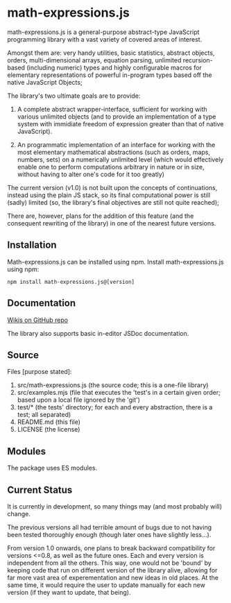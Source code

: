 # math-expressions.js

math-expressions.js is a general-purpose abstract-type JavaScript programming library with a vast variety of covered areas of interest.

Amongst them are: very handy utilities, basic statistics, abstract objects, 
orders, multi-dimensional arrays, equation parsing, unlimited recursion-based (including numeric) types 
and highly configurable macros for elementary representations of powerful in-program 
types based off the native JavaScript Objects;

The library's two ultimate goals are to provide: 

1. A complete abstract wrapper-interface, sufficient for 
working with various unlimited objects (and to provide an 
implementation of a type system with immidiate freedom of 
expression greater than that of native JavaScript). 

2. An programmatic implementation of an interface for working with 
the most elementary mathematical abstractions 
(such as orders, maps, numbers, sets) on a numerically unlimited 
level (which would effectively enable one to perform computations
arbitrary in nature or in size, without having to alter one's 
code for it too greatly)

The current version (v1.0) is not built upon the concepts of 
continuations, instead using the plain JS stack, so its final 
computational power is still (sadly) limited (so, the library's final objectives are still not quite reached); 

There are, however, plans for the addition of this feature (and the consequent rewriting of the library)
in one of the nearest future versions. 

<!-- * About the compatibility changes: -->
<!-- * The compatibility is broken in 3 places: 1. the imports and 2. the default arguments of functions... 3. (sometimes) The precise argument lists and definitions of functions (though, the changes were always only generalizing, expansive and constructive...) -->
<!-- * Also, some elements of the old API change entirely (this touches classes especially much...): certain things change names, disappear or (far more usually) get (immensely) generalized; -->

## Installation

Math-expressions.js can be installed using npm.
Install math-expressions.js using npm:

    npm install math-expressions.js@[version]

## Documentation 

<!-- * Planned: each version has its own documentation... Though stuff >= 0.8 is marked as 'not recommended for use (bugs)' -->
[Wikis on GitHub repo](https://github.com/HGARgG-0710/math-expressions.js/wiki)

The library also supports basic in-editor JSDoc documentation. 

## Source

Files [purpose stated]: 

1. src/math-expressions.js (the source code; this is a one-file library)
2. src/examples.mjs (file that executes the 'test's in a certain given order; based upon a local file ignored by the 'git')
3. test/* (the tests' directory; for each and every abstraction, there is a test; all separated)
4. README.md (this file)
5. LICENSE (the license)


## Modules

The package uses ES modules. 

## Current Status 

It is currently in development, so many things may (and most probably will) change. 

The previous versions all had terrible amount of bugs due to not having been tested thoroughly enough (though later ones have slightly less...). 

From version 1.0 onwards, one plans to break backward compatibility for versions <=0.8, as well as the future ones. 
Each and every version is independent from all the others. 
This way, one would not be 'bound' by keeping code that run on different version of the library alive, allowing for far more vast area of 
experementation and new ideas in old places. 
At the same time, it would require the user to update manually for each new version (if they want to update, that being). 
